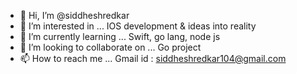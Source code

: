 - 👋 Hi, I’m @siddheshredkar
- 👀 I’m interested in ... IOS development & ideas into reality 
- 🌱 I’m currently learning ... Swift, go lang, node js
- 💞️ I’m looking to collaborate on ... Go project 
- 📫 How to reach me ... Gmail id : siddheshredkar104@gmail.com

<!---
siddheshredkar/siddheshredkar is a ✨ special ✨ repository because its `README.md` (this file) appears on your GitHub profile.
You can click the Preview link to take a look at your changes.
--->
